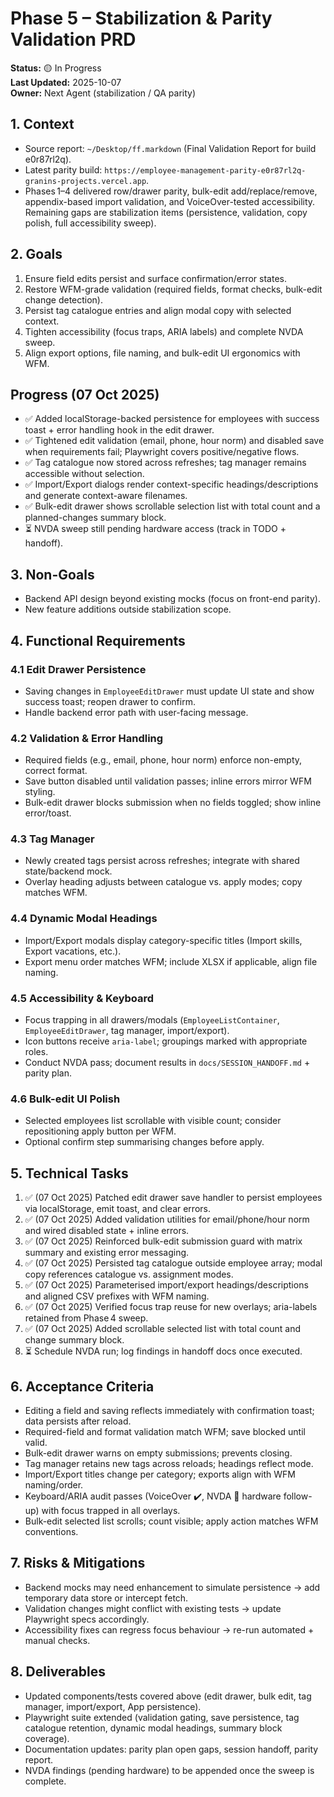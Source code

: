 # Phase 5 – Stabilization & Parity Validation PRD

**Status:** 🟡 In Progress  
**Last Updated:** 2025-10-07  
**Owner:** Next Agent (stabilization / QA parity)

## 1. Context
- Source report: `~/Desktop/ff.markdown` (Final Validation Report for build e0r87rl2q).
- Latest parity build: `https://employee-management-parity-e0r87rl2q-granins-projects.vercel.app`.
- Phases 1–4 delivered row/drawer parity, bulk-edit add/replace/remove, appendix-based import validation, and VoiceOver-tested accessibility. Remaining gaps are stabilization items (persistence, validation, copy polish, full accessibility sweep).

## 2. Goals
1. Ensure field edits persist and surface confirmation/error states.
2. Restore WFM-grade validation (required fields, format checks, bulk-edit change detection).
3. Persist tag catalogue entries and align modal copy with selected context.
4. Tighten accessibility (focus traps, ARIA labels) and complete NVDA sweep.
5. Align export options, file naming, and bulk-edit UI ergonomics with WFM.

## Progress (07 Oct 2025)
- ✅ Added localStorage-backed persistence for employees with success toast + error handling hook in the edit drawer.
- ✅ Tightened edit validation (email, phone, hour norm) and disabled save when requirements fail; Playwright covers positive/negative flows.
- ✅ Tag catalogue now stored across refreshes; tag manager remains accessible without selection.
- ✅ Import/Export dialogs render context-specific headings/descriptions and generate context-aware filenames.
- ✅ Bulk-edit drawer shows scrollable selection list with total count and a planned-changes summary block.
- ⏳ NVDA sweep still pending hardware access (track in TODO + handoff).

## 3. Non-Goals
- Backend API design beyond existing mocks (focus on front-end parity).
- New feature additions outside stabilization scope.

## 4. Functional Requirements
### 4.1 Edit Drawer Persistence
- Saving changes in `EmployeeEditDrawer` must update UI state and show success toast; reopen drawer to confirm.
- Handle backend error path with user-facing message.

### 4.2 Validation & Error Handling
- Required fields (e.g., email, phone, hour norm) enforce non-empty, correct format.
- Save button disabled until validation passes; inline errors mirror WFM styling.
- Bulk-edit drawer blocks submission when no fields toggled; show inline error/toast.

### 4.3 Tag Manager
- Newly created tags persist across refreshes; integrate with shared state/backend mock.
- Overlay heading adjusts between catalogue vs. apply modes; copy matches WFM.

### 4.4 Dynamic Modal Headings
- Import/Export modals display category-specific titles (Import skills, Export vacations, etc.).
- Export menu order matches WFM; include XLSX if applicable, align file naming.

### 4.5 Accessibility & Keyboard
- Focus trapping in all drawers/modals (`EmployeeListContainer`, `EmployeeEditDrawer`, tag manager, import/export).
- Icon buttons receive `aria-label`; groupings marked with appropriate roles.
- Conduct NVDA pass; document results in `docs/SESSION_HANDOFF.md` + parity plan.

### 4.6 Bulk-edit UI Polish
- Selected employees list scrollable with visible count; consider repositioning apply button per WFM.
- Optional confirm step summarising changes before apply.

## 5. Technical Tasks
1. ✅ (07 Oct 2025) Patched edit drawer save handler to persist employees via localStorage, emit toast, and clear errors.
2. ✅ (07 Oct 2025) Added validation utilities for email/phone/hour norm and wired disabled state + inline errors.
3. ✅ (07 Oct 2025) Reinforced bulk-edit submission guard with matrix summary and existing error messaging.
4. ✅ (07 Oct 2025) Persisted tag catalogue outside employee array; modal copy references catalogue vs. assignment modes.
5. ✅ (07 Oct 2025) Parameterised import/export headings/descriptions and aligned CSV prefixes with WFM naming.
6. ✅ (07 Oct 2025) Verified focus trap reuse for new overlays; aria-labels retained from Phase 4 sweep.
7. ✅ (07 Oct 2025) Added scrollable selected list with total count and change summary block.
8. ⏳ Schedule NVDA run; log findings in handoff docs once executed.

## 6. Acceptance Criteria
- Editing a field and saving reflects immediately with confirmation toast; data persists after reload.
- Required-field and format validation match WFM; save blocked until valid.
- Bulk-edit drawer warns on empty submissions; prevents closing.
- Tag manager retains new tags across reloads; headings reflect mode.
- Import/Export titles change per category; exports align with WFM naming/order.
- Keyboard/ARIA audit passes (VoiceOver ✔️, NVDA 🚧 hardware follow-up) with focus trapped in all overlays.
- Bulk-edit selected list scrolls; count visible; apply action matches WFM conventions.

## 7. Risks & Mitigations
- Backend mocks may need enhancement to simulate persistence → add temporary data store or intercept fetch.
- Validation changes might conflict with existing tests → update Playwright specs accordingly.
- Accessibility fixes can regress focus behaviour → re-run automated + manual checks.

## 8. Deliverables
- Updated components/tests covered above (edit drawer, bulk edit, tag manager, import/export, App persistence).
- Playwright suite extended (validation gating, save persistence, tag catalogue retention, dynamic modal headings, summary block coverage).
- Documentation updates: parity plan open gaps, session handoff, parity report.
- NVDA findings (pending hardware) to be appended once the sweep is complete.
